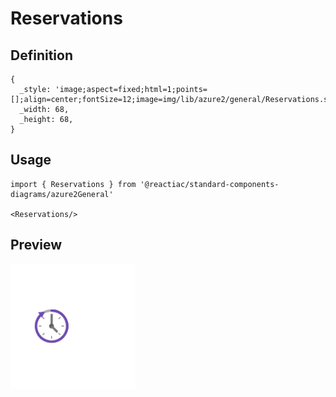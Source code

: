 # Reservations

## Definition

```
{
  _style: 'image;aspect=fixed;html=1;points=[];align=center;fontSize=12;image=img/lib/azure2/general/Reservations.svg;strokeColor=none;',
  _width: 68,
  _height: 68,
}
```

## Usage

```
import { Reservations } from '@reactiac/standard-components-diagrams/azure2General'

<Reservations/>
```

## Preview

<img src="./reservations.png" width="200"/>
